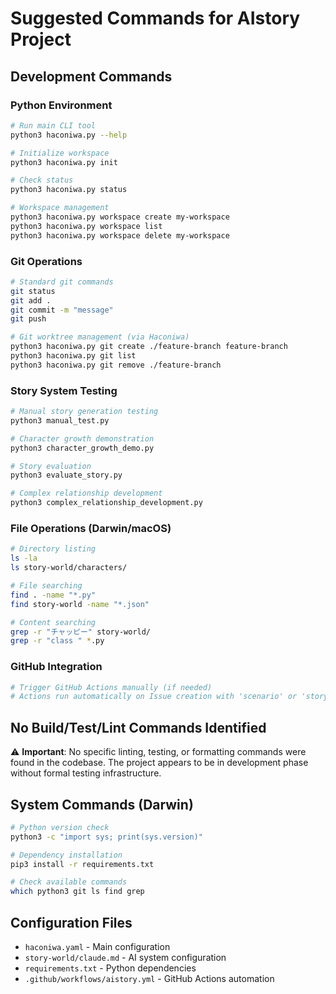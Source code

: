 # Suggested Commands for AIstory Project

## Development Commands

### Python Environment
```bash
# Run main CLI tool
python3 haconiwa.py --help

# Initialize workspace
python3 haconiwa.py init

# Check status
python3 haconiwa.py status

# Workspace management
python3 haconiwa.py workspace create my-workspace
python3 haconiwa.py workspace list
python3 haconiwa.py workspace delete my-workspace
```

### Git Operations
```bash
# Standard git commands
git status
git add .
git commit -m "message"
git push

# Git worktree management (via Haconiwa)
python3 haconiwa.py git create ./feature-branch feature-branch
python3 haconiwa.py git list
python3 haconiwa.py git remove ./feature-branch
```

### Story System Testing
```bash
# Manual story generation testing
python3 manual_test.py

# Character growth demonstration
python3 character_growth_demo.py

# Story evaluation
python3 evaluate_story.py

# Complex relationship development
python3 complex_relationship_development.py
```

### File Operations (Darwin/macOS)
```bash
# Directory listing
ls -la
ls story-world/characters/

# File searching
find . -name "*.py"
find story-world -name "*.json"

# Content searching
grep -r "チャッピー" story-world/
grep -r "class " *.py
```

### GitHub Integration
```bash
# Trigger GitHub Actions manually (if needed)
# Actions run automatically on Issue creation with 'scenario' or 'story' labels
```

## No Build/Test/Lint Commands Identified
⚠️ **Important**: No specific linting, testing, or formatting commands were found in the codebase. The project appears to be in development phase without formal testing infrastructure.

## System Commands (Darwin)
```bash
# Python version check
python3 -c "import sys; print(sys.version)"

# Dependency installation
pip3 install -r requirements.txt

# Check available commands
which python3 git ls find grep
```

## Configuration Files
- `haconiwa.yaml` - Main configuration
- `story-world/claude.md` - AI system configuration
- `requirements.txt` - Python dependencies
- `.github/workflows/aistory.yml` - GitHub Actions automation